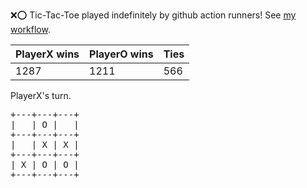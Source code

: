 :x::o: Tic-Tac-Toe played indefinitely by github action runners! See [my workflow](.github/workflows/play.yaml).

|PlayerX wins|PlayerO wins|Ties|
|-|-|-|
|1287|1211|566|

PlayerX's turn.

<pre>
+---+---+---+
|   | O |   |
+---+---+---+
|   | X | X |
+---+---+---+
| X | O | O |
+---+---+---+
</pre>
